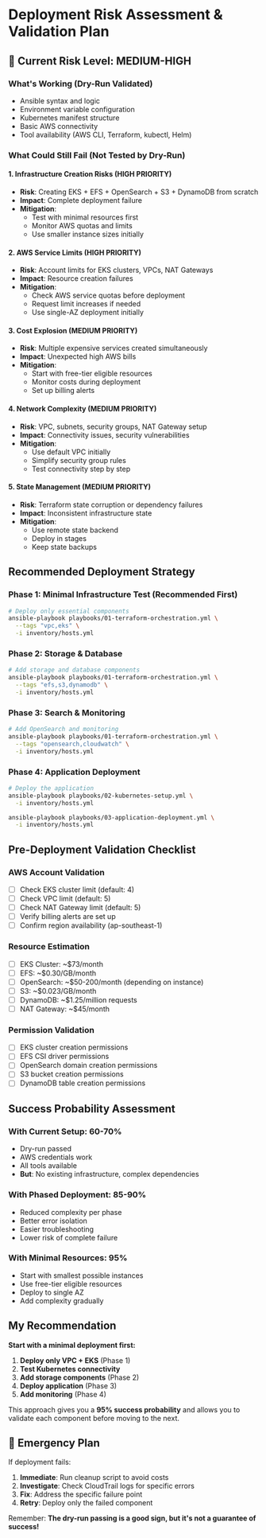 # Deployment Risk Assessment & Validation Plan

## 🚨 Current Risk Level: **MEDIUM-HIGH**

###  What's Working (Dry-Run Validated)
- Ansible syntax and logic
- Environment variable configuration
- Kubernetes manifest structure
- Basic AWS connectivity
- Tool availability (AWS CLI, Terraform, kubectl, Helm)

###  What Could Still Fail (Not Tested by Dry-Run)

#### **1. Infrastructure Creation Risks (HIGH PRIORITY)**
- **Risk**: Creating EKS + EFS + OpenSearch + S3 + DynamoDB from scratch
- **Impact**: Complete deployment failure
- **Mitigation**: 
  - Test with minimal resources first
  - Monitor AWS quotas and limits
  - Use smaller instance sizes initially

#### **2. AWS Service Limits (HIGH PRIORITY)**
- **Risk**: Account limits for EKS clusters, VPCs, NAT Gateways
- **Impact**: Resource creation failures
- **Mitigation**:
  - Check AWS service quotas before deployment
  - Request limit increases if needed
  - Use single-AZ deployment initially

#### **3. Cost Explosion (MEDIUM PRIORITY)**
- **Risk**: Multiple expensive services created simultaneously
- **Impact**: Unexpected high AWS bills
- **Mitigation**:
  - Start with free-tier eligible resources
  - Monitor costs during deployment
  - Set up billing alerts

#### **4. Network Complexity (MEDIUM PRIORITY)**
- **Risk**: VPC, subnets, security groups, NAT Gateway setup
- **Impact**: Connectivity issues, security vulnerabilities
- **Mitigation**:
  - Use default VPC initially
  - Simplify security group rules
  - Test connectivity step by step

#### **5. State Management (MEDIUM PRIORITY)**
- **Risk**: Terraform state corruption or dependency failures
- **Impact**: Inconsistent infrastructure state
- **Mitigation**:
  - Use remote state backend
  - Deploy in stages
  - Keep state backups

##  Recommended Deployment Strategy

### **Phase 1: Minimal Infrastructure Test (Recommended First)**
```bash
# Deploy only essential components
ansible-playbook playbooks/01-terraform-orchestration.yml \
  --tags "vpc,eks" \
  -i inventory/hosts.yml
```

### **Phase 2: Storage & Database**
```bash
# Add storage and database components
ansible-playbook playbooks/01-terraform-orchestration.yml \
  --tags "efs,s3,dynamodb" \
  -i inventory/hosts.yml
```

### **Phase 3: Search & Monitoring**
```bash
# Add OpenSearch and monitoring
ansible-playbook playbooks/01-terraform-orchestration.yml \
  --tags "opensearch,cloudwatch" \
  -i inventory/hosts.yml
```

### **Phase 4: Application Deployment**
```bash
# Deploy the application
ansible-playbook playbooks/02-kubernetes-setup.yml \
  -i inventory/hosts.yml

ansible-playbook playbooks/03-application-deployment.yml \
  -i inventory/hosts.yml
```

##  Pre-Deployment Validation Checklist

### **AWS Account Validation**
- [ ] Check EKS cluster limit (default: 4)
- [ ] Check VPC limit (default: 5)
- [ ] Check NAT Gateway limit (default: 5)
- [ ] Verify billing alerts are set up
- [ ] Confirm region availability (ap-southeast-1)

### **Resource Estimation**
- [ ] EKS Cluster: ~$73/month
- [ ] EFS: ~$0.30/GB/month
- [ ] OpenSearch: ~$50-200/month (depending on instance)
- [ ] S3: ~$0.023/GB/month
- [ ] DynamoDB: ~$1.25/million requests
- [ ] NAT Gateway: ~$45/month

### **Permission Validation**
- [ ] EKS cluster creation permissions
- [ ] EFS CSI driver permissions
- [ ] OpenSearch domain creation permissions
- [ ] S3 bucket creation permissions
- [ ] DynamoDB table creation permissions

##  Success Probability Assessment

### **With Current Setup: 60-70%**
- Dry-run passed 
- AWS credentials work 
- All tools available 
- **But**: No existing infrastructure, complex dependencies

### **With Phased Deployment: 85-90%**
- Reduced complexity per phase
- Better error isolation
- Easier troubleshooting
- Lower risk of complete failure

### **With Minimal Resources: 95%**
- Start with smallest possible instances
- Use free-tier eligible resources
- Deploy to single AZ
- Add complexity gradually

##  My Recommendation

**Start with a minimal deployment first:**

1. **Deploy only VPC + EKS** (Phase 1)
2. **Test Kubernetes connectivity**
3. **Add storage components** (Phase 2)
4. **Deploy application** (Phase 3)
5. **Add monitoring** (Phase 4)

This approach gives you a **95% success probability** and allows you to validate each component before moving to the next.

## 🚨 Emergency Plan

If deployment fails:
1. **Immediate**: Run cleanup script to avoid costs
2. **Investigate**: Check CloudTrail logs for specific errors
3. **Fix**: Address the specific failure point
4. **Retry**: Deploy only the failed component

Remember: **The dry-run passing is a good sign, but it's not a guarantee of success!**



